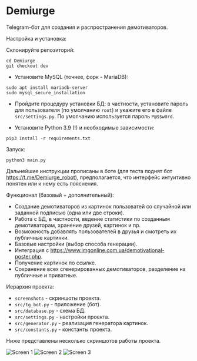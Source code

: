 # Demiurge

Telegram-бот для создания и распространения демотиваторов.

Настройка и установка:

Склонируйте репозиторий:

```git clone git@github.com:notdenied/Demiurge.git
cd Demiurge
git checkout dev
```

- Установите MySQL (точнее, форк - MariaDB):

```sudo apt update
sudo apt install mariadb-server
sudo mysql_secure_installation
```

- Пройдите процедуру установки БД: в частности, установите пароль для пользователя (по умолчанию ```root```) и укажите его в файле ```src/settings.py```.
По умолчанию используется пароль ```P@$$w0rd```.

- Установите Python 3.9 (!) и необходимые зависимости:

```sudo apt install python3.9
pip3 install -r requirements.txt
```

Запуск:

```python3 main.py```

Дальнейшие инструкции прописаны в боте (для теста поднят бот <https://t.me/Demiurge_robot>), предполагается, что интерфейс интуитивно понятен или к нему есть пояснения.

Функционал (базовый + дополнительный):

- Cоздание демотиваторов из картинок пользоватей со случайной или заданной подписью (одна или две строки).
- Работа с БД, в частности, ведение статистики по созданным демотиваторам, хранение друзей, картинок и пр.
- Возможность добавлять пользователей в друзья и смотреть их публичные картинки.
- Базовые настройки (выбор способа генерации).
- Интеграция с <https://www.imgonline.com.ua/demotivational-poster.php>.
- Получение картинок по ссылке.
- Сохранение всех сгенерированных демотиваторов, разделение на публичные и приватные.

Иерархия проекта:

- ```screenshots``` - скриншоты проекта.
- ```src/tg_bot.py``` - приложение (бот).
- ```src/database.py``` - схема БД.
- ```src/settings.py``` - настройки проекта.
- ```src/generator.py``` - реализация генератора картинок.
- ```src/constants.py``` - константы проекта.

Ниже представлены несколько скриншотов работы проекта.

![Screen 1](screenshots/1.png "Создание картинок.")
![Screen 2](screenshots/2.png "Добавление друзей и просмотр их творений.")
![Screen 3](screenshots/3.png "Настройки, просмотр и редактирование настроек своих картинок.")
